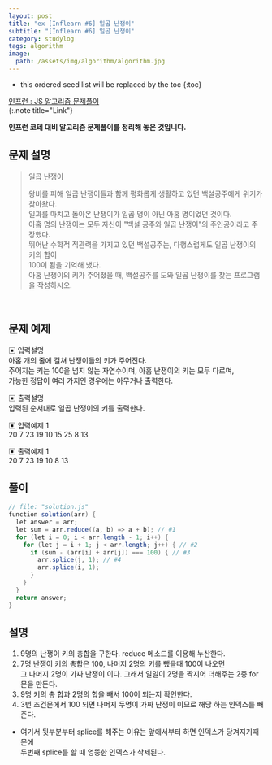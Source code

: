 ```yaml
---
layout: post
title: "ex [Inflearn #6] 일곱 난쟁이"
subtitle: "[Inflearn #6] 일곱 난쟁이"
category: studylog
tags: algorithm
image:
  path: /assets/img/algorithm/algorithm.jpg
---
```


<!--more-->

[인프런 : js 알고리즘 문제풀이]: https://www.inflearn.com/course/%EC%9E%90%EB%B0%94%EC%8A%A4%ED%81%AC%EB%A6%BD%ED%8A%B8-%EC%95%8C%EA%B3%A0%EB%A6%AC%EC%A6%98-%EB%AC%B8%EC%A0%9C%ED%92%80%EC%9D%B4

- this ordered seed list will be replaced by the toc
  {:toc}

[인프런 : JS 알고리즘 문제풀이]  
{:.note title="Link"}

**인프런 코테 대비 알고리즘 문제풀이를 정리해 놓은 것입니다.**

## 문제 설명

> 일곱 난쟁이
>
> 왕비를 피해 일곱 난쟁이들과 함께 평화롭게 생활하고 있던 백설공주에게 위기가 찾아왔다.  
> 일과를 마치고 돌아온 난쟁이가 일곱 명이 아닌 아홉 명이었던 것이다.  
> 아홉 명의 난쟁이는 모두 자신이 "백설 공주와 일곱 난쟁이"의 주인공이라고 주장했다.  
> 뛰어난 수학적 직관력을 가지고 있던 백설공주는, 다행스럽게도 일곱 난쟁이의 키의 합이  
> 100이 됨을 기억해 냈다.  
> 아홉 난쟁이의 키가 주어졌을 때, 백설공주를 도와 일곱 난쟁이를 찾는 프로그램을 작성하시오.

<br>

## 문제 예제

▣ 입력설명  
아홉 개의 줄에 걸쳐 난쟁이들의 키가 주어진다.  
주어지는 키는 100을 넘지 않는 자연수이며, 아홉 난쟁이의 키는 모두 다르며,  
가능한 정답이 여러 가지인 경우에는 아무거나 출력한다.

▣ 출력설명  
입력된 순서대로 일곱 난쟁이의 키를 출력한다.

▣ 입력예제 1  
20 7 23 19 10 15 25 8 13

▣ 출력예제 1  
20 7 23 19 10 8 13

## 풀이

```java
// file: "solution.js"
function solution(arr) {
  let answer = arr;
  let sum = arr.reduce((a, b) => a + b); // #1
  for (let i = 0; i < arr.length - 1; i++) {
    for (let j = i + 1; j < arr.length; j++) { // #2
      if (sum - (arr[i] + arr[j]) === 100) { // #3
        arr.splice(j, 1); // #4
        arr.splice(i, 1);
      }
    }
  }
  return answer;
}
```

## 설명

1. 9명의 난쟁이 키의 총합을 구한다. reduce 메소드를 이용해 누산한다.
2. 7명 난쟁이 키의 총합은 100, 나머지 2명의 키를 뺐을때 100이 나오면  
   그 나머지 2명이 가짜 난쟁이 이다. 그래서 일일이 2명을 짝지어 더해주는 2중 for문을 만든다.
3. 9명 키의 총 합과 2명의 합을 빼서 100이 되는지 확인한다.
4. 3번 조건문에서 100 되면 나머지 두명이 가짜 난쟁이 이므로 해당 하는 인덱스를 빼준다.

- 여기서 뒷부분부터 splice를 해주는 이유는 앞에서부터 하면 인덱스가 당겨지기때문에  
  두번째 splice를 할 때 엉뚱한 인덱스가 삭제된다.
